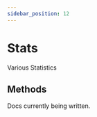 ```yaml
---
sidebar_position: 12
---
```


# Stats

Various Statistics

## Methods

Docs currently being written.
